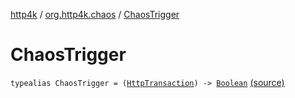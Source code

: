 [http4k](../index.md) / [org.http4k.chaos](index.md) / [ChaosTrigger](./-chaos-trigger.md)

# ChaosTrigger

`typealias ChaosTrigger = (`[`HttpTransaction`](../org.http4k.core/-http-transaction/index.md)`) -> `[`Boolean`](https://kotlinlang.org/api/latest/jvm/stdlib/kotlin/-boolean/index.html) [(source)](https://github.com/http4k/http4k/blob/master/http4k-testing-chaos/src/main/kotlin/org/http4k/chaos/ChaosTriggers.kt#L8)